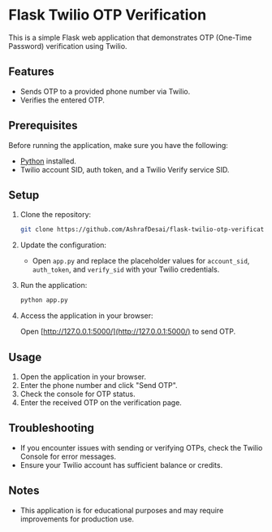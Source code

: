 # Flask Twilio OTP Verification

This is a simple Flask web application that demonstrates OTP (One-Time Password) verification using Twilio.

## Features

- Sends OTP to a provided phone number via Twilio.
- Verifies the entered OTP.

## Prerequisites

Before running the application, make sure you have the following:

- [Python](https://www.python.org/) installed.
- Twilio account SID, auth token, and a Twilio Verify service SID.

## Setup

1. Clone the repository:

    ```bash
    git clone https://github.com/AshrafDesai/flask-twilio-otp-verification.git
    ```

2. Update the configuration:

    - Open `app.py` and replace the placeholder values for `account_sid`, `auth_token`, and `verify_sid` with your Twilio credentials.

3. Run the application:

    ```bash
    python app.py
    ```

4. Access the application in your browser:

    Open [http://127.0.0.1:5000/](http://127.0.0.1:5000/) to send OTP.

## Usage

1. Open the application in your browser.
2. Enter the phone number and click "Send OTP".
3. Check the console for OTP status.
4. Enter the received OTP on the verification page.

## Troubleshooting

- If you encounter issues with sending or verifying OTPs, check the Twilio Console for error messages.
- Ensure your Twilio account has sufficient balance or credits.

## Notes

- This application is for educational purposes and may require improvements for production use.



